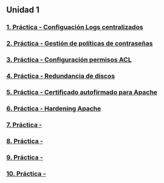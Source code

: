 <!--
**danpermor/danpermor** is a ✨ _special_ ✨ repository because its `README.md` (this file) appears on your GitHub profile.

Here are some ideas to get you started:

- 🔭 I’m currently working on ...
- 🌱 I’m currently learning ...
- 👯 I’m looking to collaborate on ...
- 🤔 I’m looking for help with ...
- 💬 Ask me about ...
- 📫 How to reach me: ...
- 😄 Pronouns: ...
- ⚡ Fun fact: ...
-->
## Unidad 1

### [1. Práctica - Configuación Logs centralizados](practica1.md)

### [2. Práctica - Gestión de políticas de contraseñas](practica2.md)

### [3. Práctica - Configuración permisos ACL](practica3.md)

### [4. Práctica - Redundancia de discos](practica4.md)

### [5. Práctica - Certificado autofirmado para Apache](practica5.md)

### [6. Práctica - Hardening Apache](practica6.md)

### [7. Práctica -](trabajofinal/)

### [8. Práctica -](practica8.md)

### [9. Práctica -](practica9.md)

### [10. Práctica -](practica10.md)
